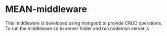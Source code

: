 # MEAN-middleware

This middleware is developed using mongodb to provide CRUD operations.
To run the middleware cd to server folder and run nodemon server.js

